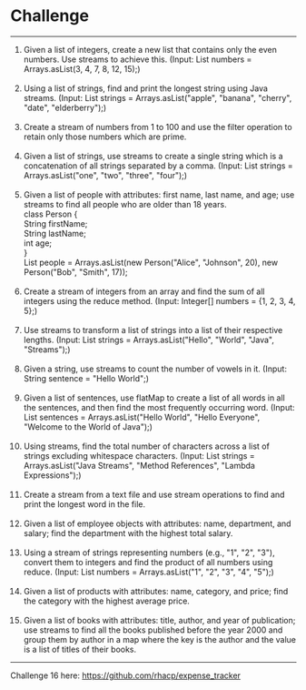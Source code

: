 # Challenge

---

1. Given a list of integers, create a new list that contains only the even numbers. Use streams to achieve this. (Input:
   List<Integer> numbers = Arrays.asList(3, 4, 7, 8, 12, 15);)<br /><br />
2. Using a list of strings, find and print the longest string using Java streams. (Input: List<String> strings =
   Arrays.asList("apple", "banana", "cherry", "date", "elderberry");)<br /><br />
3. Create a stream of numbers from 1 to 100 and use the filter operation to retain only those numbers which are prime.<br /><br />
4. Given a list of strings, use streams to create a single string which is a concatenation of all strings separated by a
   comma. (Input: List<String> strings = Arrays.asList("one", "two", "three", "four");)<br /><br />
5. Given a list of people with attributes: first name, last name, and age; use streams to find all people who are older
   than 18 years. <br />
   class Person {<br /> String firstName;<br /> String lastName;<br /> int age;<br />
   } <br />
   List<Person> people = Arrays.asList(new Person("Alice", "Johnson", 20), new Person("Bob", "Smith", 17));<br /><br />
6. Create a stream of integers from an array and find the sum of all integers using the reduce method. (Input: Integer[]
   numbers = {1, 2, 3, 4, 5};)<br /><br />
7. Use streams to transform a list of strings into a list of their respective lengths. (Input: List<String> strings =
   Arrays.asList("Hello", "World", "Java", "Streams");)<br /><br />
8. Given a string, use streams to count the number of vowels in it. (Input: String sentence = "Hello World";)<br /><br />
9. Given a list of sentences, use flatMap to create a list of all words in all the sentences, and then find the most
   frequently occurring word. (Input: List<String> sentences = Arrays.asList("Hello World", "Hello Everyone", "Welcome
   to the World of Java");)<br /><br />
10. Using streams, find the total number of characters across a list of strings excluding whitespace characters. (Input:
    List<String> strings = Arrays.asList("Java Streams", "Method References", "Lambda Expressions");)<br /><br />
11. Create a stream from a text file and use stream operations to find and print the longest word in the file. <br /><br />
12. Given a list of employee objects with attributes: name, department, and salary; find the department with the highest total
    salary. <br /><br />
13. Using a stream of strings representing numbers (e.g., "1", "2", "3"), convert them to integers and find
    the product of all numbers using reduce. (Input: List<String> numbers = Arrays.asList("1", "2", "3", "4", "5");)<br /><br />
14. Given a list of products with attributes: name, category, and price; find the category with the highest average
    price.<br /><br />
15. Given a list of books with attributes: title, author, and year of publication; use streams to find all the books
    published before the year 2000 and group them by author in a map where the key is the author and the value is a list
    of titles of their books.

---

Challenge 16 here:
https://github.com/rhacp/expense_tracker
